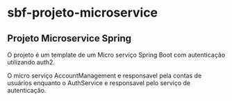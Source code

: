 # sbf-projeto-microservice
## Projeto Microservice Spring 


O projeto é um template de um Micro serviço Spring Boot com autenticação utilizando auth2.

O micro serviço AccountManagement e responsavel pela contas de usuários enquanto o AuthService e responsavel pelo serviço de autenticação.

